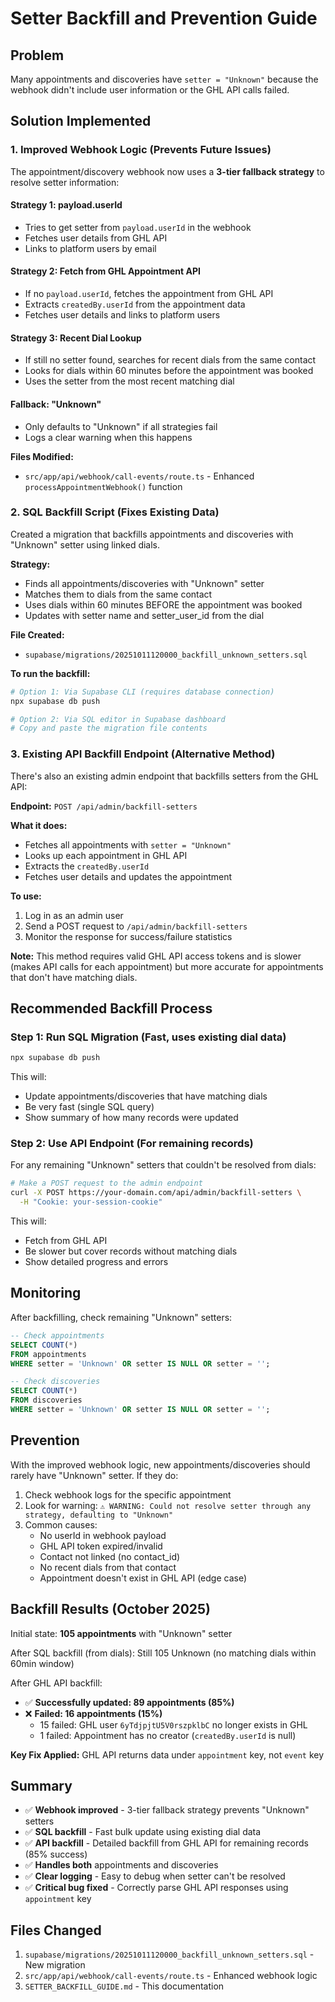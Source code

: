# Setter Backfill and Prevention Guide

## Problem
Many appointments and discoveries have `setter = "Unknown"` because the webhook didn't include user information or the GHL API calls failed.

## Solution Implemented

### 1. **Improved Webhook Logic** (Prevents Future Issues)

The appointment/discovery webhook now uses a **3-tier fallback strategy** to resolve setter information:

#### Strategy 1: payload.userId
- Tries to get setter from `payload.userId` in the webhook
- Fetches user details from GHL API
- Links to platform users by email

#### Strategy 2: Fetch from GHL Appointment API
- If no `payload.userId`, fetches the appointment from GHL API
- Extracts `createdBy.userId` from the appointment data
- Fetches user details and links to platform users

#### Strategy 3: Recent Dial Lookup
- If still no setter found, searches for recent dials from the same contact
- Looks for dials within 60 minutes before the appointment was booked
- Uses the setter from the most recent matching dial

#### Fallback: "Unknown"
- Only defaults to "Unknown" if all strategies fail
- Logs a clear warning when this happens

**Files Modified:**
- `src/app/api/webhook/call-events/route.ts` - Enhanced `processAppointmentWebhook()` function

### 2. **SQL Backfill Script** (Fixes Existing Data)

Created a migration that backfills appointments and discoveries with "Unknown" setter using linked dials.

**Strategy:**
- Finds all appointments/discoveries with "Unknown" setter
- Matches them to dials from the same contact
- Uses dials within 60 minutes BEFORE the appointment was booked
- Updates with setter name and setter_user_id from the dial

**File Created:**
- `supabase/migrations/20251011120000_backfill_unknown_setters.sql`

**To run the backfill:**

```bash
# Option 1: Via Supabase CLI (requires database connection)
npx supabase db push

# Option 2: Via SQL editor in Supabase dashboard
# Copy and paste the migration file contents
```

### 3. **Existing API Backfill Endpoint** (Alternative Method)

There's also an existing admin endpoint that backfills setters from the GHL API:

**Endpoint:** `POST /api/admin/backfill-setters`

**What it does:**
- Fetches all appointments with `setter = "Unknown"`
- Looks up each appointment in GHL API
- Extracts the `createdBy.userId`
- Fetches user details and updates the appointment

**To use:**
1. Log in as an admin user
2. Send a POST request to `/api/admin/backfill-setters`
3. Monitor the response for success/failure statistics

**Note:** This method requires valid GHL API access tokens and is slower (makes API calls for each appointment) but more accurate for appointments that don't have matching dials.

## Recommended Backfill Process

### Step 1: Run SQL Migration (Fast, uses existing dial data)
```bash
npx supabase db push
```

This will:
- Update appointments/discoveries that have matching dials
- Be very fast (single SQL query)
- Show summary of how many records were updated

### Step 2: Use API Endpoint (For remaining records)
For any remaining "Unknown" setters that couldn't be resolved from dials:

```bash
# Make a POST request to the admin endpoint
curl -X POST https://your-domain.com/api/admin/backfill-setters \
  -H "Cookie: your-session-cookie"
```

This will:
- Fetch from GHL API
- Be slower but cover records without matching dials
- Show detailed progress and errors

## Monitoring

After backfilling, check remaining "Unknown" setters:

```sql
-- Check appointments
SELECT COUNT(*) 
FROM appointments 
WHERE setter = 'Unknown' OR setter IS NULL OR setter = '';

-- Check discoveries
SELECT COUNT(*) 
FROM discoveries 
WHERE setter = 'Unknown' OR setter IS NULL OR setter = '';
```

## Prevention

With the improved webhook logic, new appointments/discoveries should rarely have "Unknown" setter. If they do:

1. Check webhook logs for the specific appointment
2. Look for warning: `⚠️ WARNING: Could not resolve setter through any strategy, defaulting to "Unknown"`
3. Common causes:
   - No userId in webhook payload
   - GHL API token expired/invalid
   - Contact not linked (no contact_id)
   - No recent dials from that contact
   - Appointment doesn't exist in GHL API (edge case)

## Backfill Results (October 2025)

Initial state: **105 appointments** with "Unknown" setter

After SQL backfill (from dials): Still 105 Unknown (no matching dials within 60min window)

After GHL API backfill:
- ✅ **Successfully updated: 89 appointments (85%)**
- ❌ **Failed: 16 appointments (15%)**
  - 15 failed: GHL user `6yTdjpjtU5V0rszpklbC` no longer exists in GHL
  - 1 failed: Appointment has no creator (`createdBy.userId` is null)

**Key Fix Applied:** GHL API returns data under `appointment` key, not `event` key

## Summary

- ✅ **Webhook improved** - 3-tier fallback strategy prevents "Unknown" setters
- ✅ **SQL backfill** - Fast bulk update using existing dial data
- ✅ **API backfill** - Detailed backfill from GHL API for remaining records (85% success)
- ✅ **Handles both** appointments and discoveries
- ✅ **Clear logging** - Easy to debug when setter can't be resolved
- ✅ **Critical bug fixed** - Correctly parse GHL API responses using `appointment` key

## Files Changed

1. `supabase/migrations/20251011120000_backfill_unknown_setters.sql` - New migration
2. `src/app/api/webhook/call-events/route.ts` - Enhanced webhook logic
3. `SETTER_BACKFILL_GUIDE.md` - This documentation

